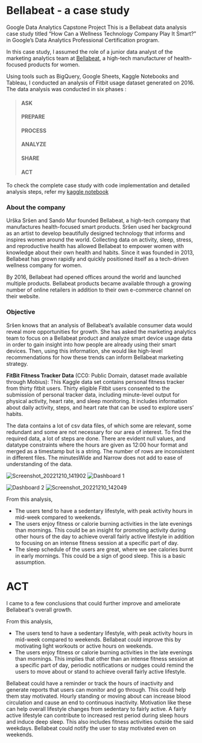 # Bellabeat - a case study
Google Data Analytics Capstone Project
This is a Bellabeat data analysis case study titled “How Can a Wellness Technology Company Play It Smart?” in Google’s Data Analytics Professional Certification program.  

In this case study, I assumed the role of a junior data analyst of the marketing analytics team at [Bellabeat](https://bellabeat.com/), a high-tech manufacturer of health-focused products for women.  

Using tools such as BigQuery, Google Sheets, Kaggle Notebooks and Tableau, I conducted an analysis of Fitbit usage dataset generated on 2016. The data analysis was conducted in six phases :
> #### ASK  
> #### PREPARE  
> #### PROCESS  
> #### ANALYZE  
> #### SHARE  
> #### ACT  

To check the complete case study with code implementation and detailed analysis steps, refer my [kaggle notebook](https://www.kaggle.com/code/aleemaparakatta/bellabeat-a-case-study/)
### About the company  

Urška Sršen and Sando Mur founded Bellabeat, a high-tech company that manufactures health-focused smart products.
Sršen used her background as an artist to develop beautifully designed technology that informs and inspires women around the world. Collecting data on activity, sleep, stress, and reproductive health has allowed Bellabeat to empower women with knowledge about their own health and habits. Since it was founded in 2013, Bellabeat has grown rapidly and quickly positioned itself as a tech-driven wellness company for women.  

By 2016, Bellabeat had opened offices around the world and launched multiple products. Bellabeat products became available through a growing number of online retailers in addition to their own e-commerce channel on their website.  
  
### Objective
Sršen knows that an analysis of Bellabeat’s available consumer data would reveal more opportunities for growth. She has asked the marketing analytics team to focus on a Bellabeat product and analyze smart device usage data in order to gain insight into how people are already using their smart devices. Then, using this information, she would like high-level recommendations for how these trends can inform Bellabeat marketing strategy.

**FitBit Fitness Tracker Data** (CC0: Public Domain, dataset made available through Mobius): This Kaggle data set
contains personal fitness tracker from thirty fitbit users. Thirty eligible Fitbit users consented to the submission of
personal tracker data, including minute-level output for physical activity, heart rate, and sleep monitoring. It includes
information about daily activity, steps, and heart rate that can be used to explore users’ habits.

The data contains a lot of csv data files, of which some are relevant, some redundant and some are not necessary for our area of interest. To find the required data, a lot of steps are done. 
There are evident null values, and datatype constraints where the hours are given as 12:00 hour format and merged as a timestamp but is a string. The number of rows are inconsistent in different files. The minutesWide and Narrow does not add to ease of understanding of the data.   

![Screenshot_20221210_141902](https://user-images.githubusercontent.com/83866928/206851691-248d612d-7632-4bc1-9de1-69cb66b09e09.png)
![Dashboard 1](https://user-images.githubusercontent.com/83866928/206861005-b75f397b-0ac9-43ad-b19a-652e24e76239.png)

![Dashboard 2](https://user-images.githubusercontent.com/83866928/206861008-2a707ed7-dc65-4624-88fe-0baa77a8b52b.png)
![Screenshot_20221210_142049](https://user-images.githubusercontent.com/83866928/207061655-aea0c0a8-3cd7-4060-b239-a53cf74f358d.png)


From this analysis,   
* The users tend to have a sedentary lifestyle, with peak activity hours in mid-week compared to weekends. 
* The users enjoy fitness or calorie burning activities in the late evenings than mornings. This could be an insight for promoting activity during other hours of the day to achieve overall fairly active lifestyle in addition to focusing on an intense fitness session at a specific part of day.
* The sleep schedule of the users are great, where we see calories burnt in early mornings. This could be a sign of good sleep. This is a basic assumption.

# **ACT**
I came to a few conclusions that could further improve and ameliorate Bellabeat's overall growth.  

From this analysis,  
* The users tend to have a sedentary lifestyle, with peak activity hours in mid-week compared to weekends. Bellabeat could improve this by motivating light workouts or active hours on weekends. 
* The users enjoy fitness or calorie burning activities in the late evenings than mornings. This implies that other than an intense fitness session at a specific part of day, periodic notifications or nudges could remind the users to move about or stand to achieve overall fairly active lifestyle.

Bellabeat could have a reminder or track the hours of inactivity and generate reports that users can monitor and go through. This could help them stay motivated.
Hourly standing or moving about can increase blood circulation and cause an end to continuous inactivity. 
Motivation like these can help overall lifestyle changes from sedentary to fairly active. 
A fairly active lifestyle can contribute to increased rest period during sleep hours and induce deep sleep.
This also includes fitness activities outside the said weekdays. Bellabeat could notify the user to stay motivated even on weekends.

